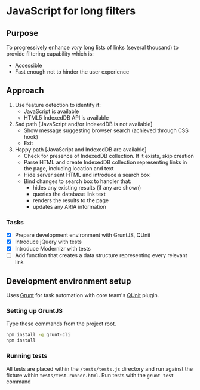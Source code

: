 # JavaScript for long filters

## Purpose

To progressively enhance _very_ long lists of links (several thousand) to provide filtering capability which is: 

* Accessible 
* Fast enough not to hinder the user experience

## Approach

1. Use feature detection to identify if:
    - JavaScript is available
    - HTML5 IndexedDB API is available
2. Sad path [JavaScript and/or IndexedDB is not available]
    - Show message suggesting browser search (achieved through CSS hook)
    - Exit
2. Happy path [JavaScript and IndexedDB are available]
    - Check for presence of IndexedDB collection. If it exists, skip creation
    - Parse HTML and create IndexedDB collection representing links in the page, including location and text
    - Hide server sent HTML and introduce a search box
    - Bind changes to search box to handler that:
        - hides any existing results (if any are shown)
        - queries the database link text
        - renders the results to the page
        - updates any ARIA information

### Tasks

- [x] Prepare development environment with GruntJS, QUnit
- [x] Introduce jQuery with tests
- [x] Introduce Modernizr with tests
- [ ] Add function that creates a data structure representing every relevant link

## Development environment setup

Uses [Grunt](http://gruntjs.com/) for task automation with core team's [QUnit](https://qunitjs.com/) plugin.

### Setting up GruntJS

Type these commands from the project root.

```bash
npm install -g grunt-cli
npm install
```

### Running tests

All tests are placed within the `/tests/tests.js` directory and run against the fixture within `tests/test-runner.html`. Run tests with the ```grunt test``` command